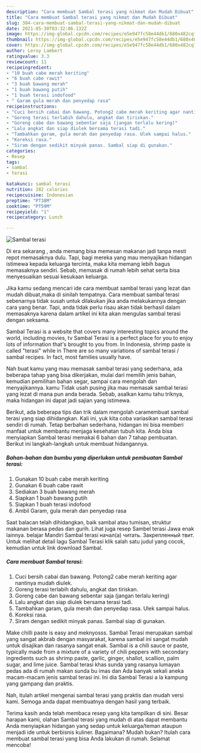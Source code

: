 ```yaml
---
description: "Cara membuat Sambal terasi yang nikmat dan Mudah Dibuat"
title: "Cara membuat Sambal terasi yang nikmat dan Mudah Dibuat"
slug: 384-cara-membuat-sambal-terasi-yang-nikmat-dan-mudah-dibuat
date: 2021-05-30T03:32:06.132Z
image: https://img-global.cpcdn.com/recipes/e5e947fc58e44db1/680x482cq70/sambal-terasi-foto-resep-utama.jpg
thumbnail: https://img-global.cpcdn.com/recipes/e5e947fc58e44db1/680x482cq70/sambal-terasi-foto-resep-utama.jpg
cover: https://img-global.cpcdn.com/recipes/e5e947fc58e44db1/680x482cq70/sambal-terasi-foto-resep-utama.jpg
author: Leroy Lambert
ratingvalue: 3.3
reviewcount: 11
recipeingredient:
- "10 buah cabe merah keriting"
- "6 buah cabe rawit"
- "3 buah bawang merah"
- "1 buah bawang putih"
- "1 buah terasi indofood"
- " Garam gula merah dan penyedap rasa"
recipeinstructions:
- "Cuci bersih cabai dan bawang. Potong2 cabe merah keriting agar nantinya mudah diulek."
- "Goreng terasi terlabih dahulu, angkat dan tiriskan."
- "Goreng cabe dan bawang sebentar saja (jangan terlalu kering)"
- "Lalu angkat dan siap diulek bersama terasi tadi."
- "Tambahkan garam, gula merah dan penyedap rasa. Ulek sampai halus."
- "Koreksi rasa."
- "Siram dengan sedikit minyak panas. Sambal siap di gunakan."
categories:
- Resep
tags:
- sambal
- terasi

katakunci: sambal terasi 
nutrition: 282 calories
recipecuisine: Indonesian
preptime: "PT38M"
cooktime: "PT59M"
recipeyield: "1"
recipecategory: Lunch

---
```



![Sambal terasi](https://img-global.cpcdn.com/recipes/e5e947fc58e44db1/680x482cq70/sambal-terasi-foto-resep-utama.jpg)

Di era  sekarang , anda memang bisa memesan makanan jadi tanpa mesti repot memasaknya dulu. Tapi, bagi mereka yang mau menyajikan hidangan istimewa kepada keluarga tercinta, maka kita memang lebih bagus memasaknya sendiri. Sebab, memasak di rumah lebih sehat serta bisa menyesuaikan sesuai kesukaan keluarga.

Jika kamu sedang mencari ide cara membuat sambal terasi yang lezat dan mudah dibuat,maka di sinilah tempatnya. Cara membuat sambal terasi  sebenarnya tidak susah untuk dilakukan jika anda melakukannya dengan cara yang benar. Tapi, anda tidak perlu risau akan tidak berhasil dalam memasaknya 
karena dalam artikel ini kita akan mengulas sambal terasi dengan seksama.  

Sambal Terasi is a website that covers many interesting topics around the world, including movies, tv Sambal Terasi is a perfect place for you to enjoy lots of information that&#39;s brought to you from. In Indonesia, shrimp paste is called &#34;terasi&#34; while in There are so many variations of sambal terasi / sambal recipes. In fact, most families usually have.

Nah buat kamu yang mau memasak sambal terasi yang sederhana, ada beberapa tahap yang bisa dikerjakan, mulai dari memilih jenis bahan, kemudian pemilihan bahan segar, sampai cara mengolah dan menyajikannya. kamu Tidak usah pusing jika mau memasak sambal terasi yang lezat di mana pun anda berada. Sebab, asalkan kamu  tahu triknya, maka hidangan ini dapat jadi sajian yang istimewa.

Berikut, ada beberapa tips dan trik dalam mengolah caramembuat sambal terasi yang siap dihidangkan. Kali ini, yuk kita coba variasikan sambal terasi sendiri di rumah. Tetap berbahan sederhana, hidangan ini bisa memberi manfaat untuk membantu menjaga kesehatan tubuh kita. Anda bisa menyiapkan Sambal terasi memakai 6 bahan dan 7 tahap pembuatan. Berikut ini langkah-langkah untuk membuat hidangannya.

<!--inarticleads1-->

##### Bahan-bahan dan bumbu yang diperlukan untuk pembuatan Sambal terasi:

1. Gunakan 10 buah cabe merah keriting
1. Gunakan 6 buah cabe rawit
1. Sediakan 3 buah bawang merah
1. Siapkan 1 buah bawang putih
1. Siapkan 1 buah terasi indofood
1. Ambil  Garam, gula merah dan penyedap rasa


Saat balacan telah dihidangkan, baik sambal atau tumisan, struktur makanan berasa pedas dan gurih. Lihat juga resep Sambel terasi Jawa enak lainnya. belajar Mandiri Sambal terasi начал(а) читать. Закрепленный твит. Untuk melihat detail lagu Sambal Terasi klik salah satu judul yang cocok, kemudian untuk link download Sambal. 

<!--inarticleads2-->

##### Cara membuat Sambal terasi:

1. Cuci bersih cabai dan bawang. Potong2 cabe merah keriting agar nantinya mudah diulek.
1. Goreng terasi terlabih dahulu, angkat dan tiriskan.
1. Goreng cabe dan bawang sebentar saja (jangan terlalu kering)
1. Lalu angkat dan siap diulek bersama terasi tadi.
1. Tambahkan garam, gula merah dan penyedap rasa. Ulek sampai halus.
1. Koreksi rasa.
1. Siram dengan sedikit minyak panas. Sambal siap di gunakan.


Make chilli paste is easy and meknyosss. Sambal Terasi merupakan sambal yang sangat akbrab dengan masyarakat, karena sambal ini sangat mudah untuk disajikan dan rasanya sangat enak. Sambal is a chili sauce or paste, typically made from a mixture of a variety of chili peppers with secondary ingredients such as shrimp paste, garlic, ginger, shallot, scallion, palm sugar, and lime juice. Sambal terasi khas sunda yang rasanya lumayan pedas ada di rumah makan sunda bu imas dan Ada banyak sekali aneka macam-macam jenis sambal terasi ini. Ini dia Sambal Terasi a la kampung yang gampang dan praktis. 

Nah, itulah artikel mengenai  sambal terasi  yang praktis dan mudah versi kami. Semoga anda dapat membuatnya dengan hasil yang terbaik. 

Terima kasih anda telah membaca resep yang kita tampilkan di sini. Besar harapan kami, olahan  Sambal terasi yang mudah di atas dapat membantu Anda menyiapkan hidangan yang sedap untuk keluarga/teman ataupun menjadi ide untuk berbisnis kuliner. Bagaimana? Mudah bukan? Itulah cara membuat sambal terasi yang bisa Anda lakukan di rumah. Selamat mencoba!

